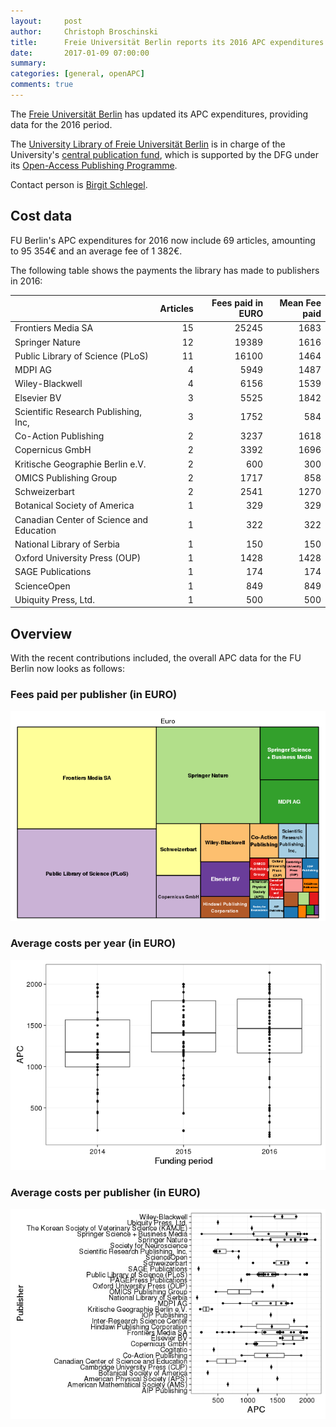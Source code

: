 ```yaml
---
layout:     post
author:     Christoph Broschinski
title:      Freie Universität Berlin reports its 2016 APC expenditures
date:       2017-01-09 07:00:00
summary:    
categories: [general, openAPC]
comments: true
---
```




The [Freie Universität Berlin](http://www.fu-berlin.de/en) has updated its APC expenditures, providing data for the 2016 period.

The [University Library of Freie Universität Berlin](http://www.ub.fu-berlin.de/en/) is in charge of the University's [central publication fund](http://www.fu-berlin.de/sites/open_access/dienstleistungen/artikelgebuehren/publikationsfonds/index.html), which is supported by the DFG under its [Open-Access Publishing Programme](http://www.dfg.de/en/research_funding/programmes/infrastructure/lis/funding_opportunities/open_access_publishing/index.html).

Contact person is [Birgit Schlegel](mailto:birgit.schlegel@fu-berlin.de).

## Cost data



FU Berlin's APC expenditures for 2016 now include 69 articles, amounting to 95 354€ and an average fee of 1 382€.

The following table shows the payments the library has made to publishers in 2016:


|                                         | Articles| Fees paid in EURO| Mean Fee paid|
|:----------------------------------------|--------:|-----------------:|-------------:|
|Frontiers Media SA                       |       15|             25245|          1683|
|Springer Nature                          |       12|             19389|          1616|
|Public Library of Science (PLoS)         |       11|             16100|          1464|
|MDPI AG                                  |        4|              5949|          1487|
|Wiley-Blackwell                          |        4|              6156|          1539|
|Elsevier BV                              |        3|              5525|          1842|
|Scientific Research Publishing, Inc,     |        3|              1752|           584|
|Co-Action Publishing                     |        2|              3237|          1618|
|Copernicus GmbH                          |        2|              3392|          1696|
|Kritische Geographie Berlin e.V.         |        2|               600|           300|
|OMICS Publishing Group                   |        2|              1717|           858|
|Schweizerbart                            |        2|              2541|          1270|
|Botanical Society of America             |        1|               329|           329|
|Canadian Center of Science and Education |        1|               322|           322|
|National Library of Serbia               |        1|               150|           150|
|Oxford University Press (OUP)            |        1|              1428|          1428|
|SAGE Publications                        |        1|               174|           174|
|ScienceOpen                              |        1|               849|           849|
|Ubiquity Press, Ltd.                     |        1|               500|           500|

## Overview

With the recent contributions included, the overall APC data for the FU Berlin now looks as follows:

### Fees paid per publisher (in EURO)

![plot of chunk tree_fuberlin_2017_01_09_full](/figure/tree_fuberlin_2017_01_09_full-1.png)

###  Average costs per year (in EURO)

![plot of chunk box_fuberlin_2017_01_09_year_full](/figure/box_fuberlin_2017_01_09_year_full-1.png)

###  Average costs per publisher (in EURO)

![plot of chunk box_fuberlin_2017_01_09_publisher_full](/figure/box_fuberlin_2017_01_09_publisher_full-1.png)
